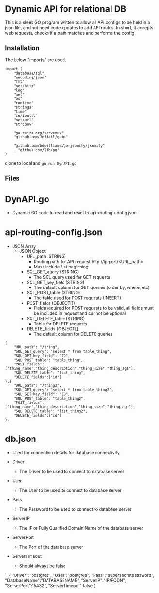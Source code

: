 # Dynamic API for relational DB

This is a sleek GO program written to allow all API configs to be held in a json file, and not need code updates to add API routes. In short, it accepts web requests, checks if a path matches and performs the config. 

## Installation

The below "imports" are used.

```
import (
	"database/sql"
	"encoding/json"
	"fmt"
	"net/http"
	"log"
	"net"
	"os"
	"runtime"
	"strings"
	"time"
	"io/ioutil"
	"net/url"
	"strconv"

	"go.reizu.org/servemux"
	"github.com/Jeffail/gabs"

	"github.com/bdwilliams/go-jsonify/jsonify"
	_ "github.com/lib/pq"
)
```
clone to local and ```go run DynAPI.go```

## Files

# DynAPI.go #
* Dynamic GO code to read and react to api-routing-config.json

# api-routing-config.json #
* JSON Array
    * JSON Object
        * URL_path (STRING)
            * Routing path for API request http://ip:port/<URL_path>
            * Must include \ at beginning
        * SQL_GET_query (STRING)
            * The SQL query used for GET requests
        * SQL_GET_key_field (STRING)
            * The default column for GET queries (order by, where, etc)
        * SQL_POST_table (STRING)
            * The table used for POST requests (INSERT)
        * POST_fields (OBJECT[])
            * Fields required for POST requests to be valid, all fields must be included in request and cannot be optional
        * SQL_DELETE_table (STRING)
            * Table for DELETE requests
        * DELETE_fields (OBJECT[])
            * The default column for DELETE queries


```    
{
    "URL_path": "/thing",
    "SQL_GET_query": "select * from table_thing",
    "SQL_GET_key_field": "ID",
    "SQL_POST_table": "table_thing",
    "POST_fields": ["thing_name","thing_description","thing_size","thing_age"],
    "SQL_DELETE_table": "list_thing",
    "DELETE_fields":["id"]
},{
    "URL_path": "/thing2",
    "SQL_GET_query": "select * from table_thing2",
    "SQL_GET_key_field": "ID",
    "SQL_POST_table": "table_thing2",
    "POST_fields": ["thing_name","thing_description","thing_size","thing_age"],
    "SQL_DELETE_table": "list_thing2",
    "DELETE_fields":["id"]
},

```
        

# db.json #
* Used for connection details for database connectivity

* Driver
    * The Driver to be used to connect to database server
* User
    * The User to be used to connect to database server
* Pass
    * The Password to be used to connect to database server
* ServerIP
    * The IP or Fully Qualified Domain Name of the database server
* ServerPort
    * The Port of the database server
* ServerTimeout
    * Should always be false

``
{
	"Driver":"postgres",
	"User":"postgres",
	"Pass":"supersecretpassword",
	"DatabaseName":"DATABASENAME",
	"ServerIP":"IP/FQDN",
	"ServerPort":"5432",
	"ServerTimeout":false
}
```





